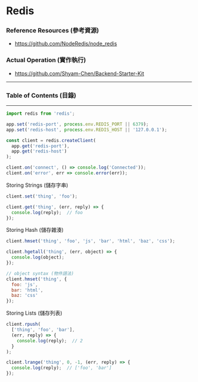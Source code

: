 # Redis

### Reference Resources (參考資源)

* https://github.com/NodeRedis/node_redis

### Actual Operation (實作執行)

* https://github.com/Shyam-Chen/Backend-Starter-Kit

***

### Table of Contents (目錄)

***

```js
import redis from 'redis';

app.set('redis-port', process.env.REDIS_PORT || 6379);
app.set('redis-host', process.env.REDIS_HOST || '127.0.0.1');

const client = redis.createClient(
  app.get('redis-port'),
  app.get('redis-host')
);

client.on('connect', () => console.log('Connected'));
client.on('error', err => console.error(err));
```

Storing Strings (儲存字串)

```js
client.set('thing', 'foo');

client.get('thing', (err, reply) => {
  console.log(reply);  // foo
});
```

Storing Hash (儲存雜湊)

```js
client.hmset('thing', 'foo', 'js', 'bar', 'html', 'baz', 'css');

client.hgetall('thing', (err, object) => {
  console.log(object);
});

// object syntax (物件語法)
client.hmset('thing', {
  foo: 'js',
  bar: 'html',
  baz: 'css'
});
```

Storing Lists (儲存列表)

```js
client.rpush(
  ['thing', 'foo', 'bar'],
  (err, reply) => {
    console.log(reply);  // 2
  }
);

client.lrange('thing', 0, -1, (err, reply) => {
  console.log(reply);  // ['foo', 'bar']
});
```
